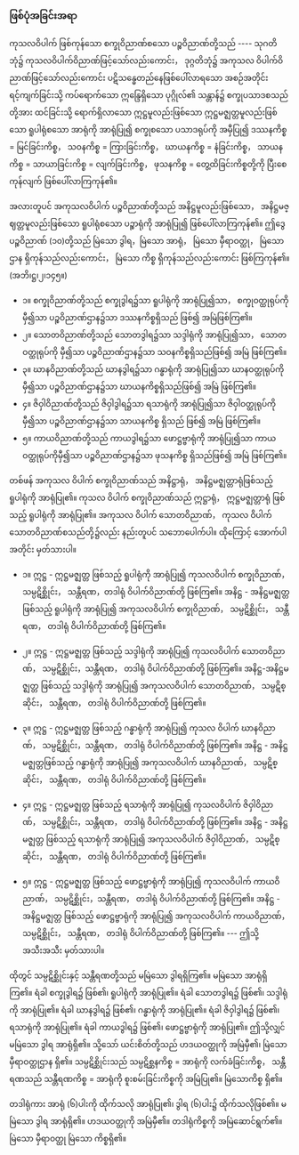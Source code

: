### ဖြစ်ပုံအခြင်းအရာ

ကုသလဝိပါက် ဖြစ်ကုန်သော စက္ခုဝိညာဏ်စသော ပဉ္စဝိညာဏ်တို့သည် ---- သုဂတိဘုံ၌ ကုသလဝိပါက်ဝိညာဏ်ဖြင့်သော်လည်းကောင်း， ဒုဂ္ဂတိဘုံ၌ အကုသလ ဝိပါက်ဝိညာဏ်ဖြင့်သော်လည်းကောင်း ပဋိသန္ဓေတည်နေဖြစ်ပေါ်လာရသော အစဉ်အတိုင်း ရင့်ကျက်ခြင်းသို့ ကပ်ရောက်သော ဣန္ဒြေရှိသော ပုဂ္ဂိုလ်၏ သန္တာန်၌ စက္ခုပသာဒစသည်တို့အား ထင်ခြင်းသို့ ရောက်ရှိလာသော ဣဋ္ဌမူလည်းဖြစ်သော ဣဋ္ဌမဇ္ဈတ္တမူလည်းဖြစ်သော ရူပါရုံစသော အာရုံကို အာရုံပြု၍ စက္ခုစသော ပသာဒရုပ်ကို အမှီပြု၍ ဒဿနကိစ္စ = မြင်ခြင်းကိစ္စ， သဝနကိစ္စ = ကြားခြင်းကိစ္စ， ဃာယနကိစ္စ = နံခြင်းကိစ္စ， သာယနကိစ္စ = သာယာခြင်းကိစ္စ = လျက်ခြင်းကိစ္စ， ဖုသနကိစ္စ = တွေ့ထိခြင်းကိစ္စတို့ကို ပြီးစေကုန်လျက် ဖြစ်ပေါ်လာကြကုန်၏။

အလားတူပင် အကုသလဝိပါက် ပဉ္စဝိညာဏ်တို့သည် အနိဋ္ဌမူလည်းဖြစ်သော， အနိဋ္ဌမဇ္ဈတ္တမူလည်းဖြစ်သော ရူပါရုံစသော ပဉ္စာရုံကို အာရုံပြု၍ ဖြစ်ပေါ်လာကြကုန်၏။ 
ဤဒွေပဉ္စဝိညာဏ် (၁၀)တို့သည် မြဲသော ဒွါရ，မြဲသော အာရုံ， မြဲသော မှီရာဝတ္ထု， မြဲသော ဌာန ရှိကုန်သည်လည်းကောင်း， မြဲသော ကိစ္စ ရှိကုန်သည်လည်းကောင်း ဖြစ်ကြကုန်၏။ (အဘိ၊ဋ္ဌ၊၂၊၁၄၅။)

- ၁။ စက္ခုဝိညာဏ်တို့သည် စက္ခုဒွါရ၌သာ ရူပါရုံကို အာရုံပြု၍သာ， စက္ခုဝတ္ထုရုပ်ကို မှီ၍သာ ပဉ္စဝိညာဏ်ဌာန၌သာ ဒဿနကိစ္စရှိသည် ဖြစ်၍ အမြဲဖြစ်ကြ၏။
- ၂။ သောတဝိညာဏ်တို့သည် သောတဒွါရ၌သာ သဒ္ဒါရုံကို အာရုံပြု၍သာ， သောတဝတ္ထုရုပ်ကို မှီ၍သာ ပဉ္စဝိညာဏ်ဌာန၌သာ သဝနကိစ္စရှိသည်ဖြစ်၍ အမြဲ ဖြစ်ကြ၏။
- ၃။ ဃာနဝိညာဏ်တို့သည် ဃာနဒွါရ၌သာ ဂန္ဓာရုံကို အာရုံပြု၍သာ ဃာနဝတ္ထုရုပ်ကို မှီ၍သာ ပဉ္စဝိညာဏ်ဌာန၌သာ ဃာယနကိစ္စရှိသည်ဖြစ်၍ အမြဲ ဖြစ်ကြ၏။
- ၄။ ဇိဝှါဝိညာဏ်တို့သည် ဇိဝှါဒွါရ၌သာ ရသာရုံကို အာရုံပြု၍သာ ဇိဝှါဝတ္ထုရုပ်ကို မှီ၍သာ ပဉ္စဝိညာဏ်ဌာန၌သာ သာယနကိစ္စ ရှိသည် ဖြစ်၍ အမြဲ ဖြစ်ကြ၏။
- ၅။ ကာယဝိညာဏ်တို့သည် ကာယဒွါရ၌သာ ဖောဋ္ဌဗ္ဗာရုံကို အာရုံပြု၍သာ ကာယဝတ္ထုရုပ်ကိုမှီ၍သာ ပဉ္စဝိညာဏ်ဌာန၌သာ ဖုသနကိစ္စ ရှိသည်ဖြစ်၍ အမြဲ ဖြစ်ကြ၏။

တစ်ဖန် အကုသလ ဝိပါက် စက္ခုဝိညာဏ်သည် အနိဋ္ဌာရုံ， အနိဋ္ဌမဇ္ဈတ္တာရုံဖြစ်သည့် ရူပါရုံကို အာရုံပြု၏။ 
ကုသလ ဝိပါက် စက္ခုဝိညာဏ်သည် ဣဋ္ဌာရုံ， ဣဋ္ဌမဇ္ဈတ္တာရုံ ဖြစ်သည့် ရူပါရုံကို အာရုံပြု၏။ အကုသလ ဝိပါက် သောတဝိညာဏ်， ကုသလ ဝိပါက် သောတဝိညာဏ်စသည်တို့၌လည်း နည်းတူပင် သဘောပေါက်ပါ။ 
ထိုကြောင့် အောက်ပါအတိုင်း မှတ်သားပါ။

- ၁။ ဣဋ္ဌ - ဣဋ္ဌမဇ္ဈတ္တ ဖြစ်သည့် ရူပါရုံကို အာရုံပြု၍ ကုသလဝိပါက် စက္ခုဝိညာဏ်， သမ္ပဋိစ္ဆိုင်း， သန္တီရဏ，တဒါရုံ ဝိပါက်ဝိညာဏ်တို့ ဖြစ်ကြ၏။ 
အနိဋ္ဌ - အနိဋ္ဌမဇ္ဈတ္တဖြစ်သည့် ရူပါရုံကို အာရုံပြု၍ အကုသလဝိပါက် စက္ခုဝိညာဏ်， သမ္ပဋိစ္ဆိုင်း， သန္တီရဏ， တဒါရုံ ဝိပါက်ဝိညာဏ်တို့ ဖြစ်ကြ၏။

- ၂။ ဣဋ္ဌ - ဣဋ္ဌမဇ္ဈတ္တ ဖြစ်သည့် သဒ္ဒါရုံကို အာရုံပြု၍ ကုသလဝိပါက် သောတဝိညာဏ်， သမ္ပဋိစ္ဆိုင်း，သန္တီရဏ， တဒါရုံ ဝိပါက်ဝိညာဏ်တို့ ဖြစ်ကြ၏။ 
အနိဋ္ဌ-အနိဋ္ဌမဇ္ဈတ္တ ဖြစ်သည့် သဒ္ဒါရုံကို အာရုံပြု၍ အကုသလဝိပါက် သောတဝိညာဏ်， သမ္ပဋိစ္ဆိုင်း， သန္တီရဏ， တဒါရုံ ဝိပါက်ဝိညာဏ်တို့ ဖြစ်ကြ၏။

- ၃။ ဣဋ္ဌ - ဣဋ္ဌမဇ္ဈတ္တ ဖြစ်သည့် ဂန္ဓာရုံကို အာရုံပြု၍ ကုသလ ဝိပါက် ဃာနဝိညာဏ်， သမ္ပဋိစ္ဆိုင်း，သန္တီရဏ， တဒါရုံ ဝိပါက်ဝိညာဏ်တို့ ဖြစ်ကြ၏။ 
အနိဋ္ဌ - အနိဋ္ဌမဇ္ဈတ္တဖြစ်သည့် ဂန္ဓာရုံကို အာရုံပြု၍ အကုသလဝိပါက် ဃာနဝိညာဏ်， သမ္ပဋိစ္ဆိုင်း， သန္တီရဏ， တဒါရုံ ဝိပါက်ဝိညာဏ်တို့ ဖြစ်ကြ၏။

- ၄။ ဣဋ္ဌ - ဣဋ္ဌမဇ္ဈတ္တ ဖြစ်သည့် ရသာရုံကို အာရုံပြု၍ ကုသလဝိပါက် ဇိဝှါဝိညာဏ်， သမ္ပဋိစ္ဆိုင်း，သန္တီရဏ， တဒါရုံ ဝိပါက်ဝိညာဏ်တို့ ဖြစ်ကြ၏။ 
အနိဋ္ဌ - အနိဋ္ဌမဇ္ဈတ္တ ဖြစ်သည့် ရသာရုံကို အာရုံပြု၍ အကုသလဝိပါက် ဇိဝှါဝိညာဏ်， သမ္ပဋိစ္ဆိုင်း， သန္တီရဏ， တဒါရုံ ဝိပါက်ဝိညာဏ်တို့ ဖြစ်ကြ၏။

- ၅။ ဣဋ္ဌ - ဣဋ္ဌမဇ္ဈတ္တ ဖြစ်သည့် ဖောဋ္ဌဗ္ဗာရုံကို အာရုံပြု၍ ကုသလဝိပါက် ကာယဝိညာဏ်， သမ္ပဋိစ္ဆိုင်း，သန္တီရဏ， တဒါရုံ ဝိပါက်ဝိညာဏ်တို့ ဖြစ်ကြ၏။ 
အနိဋ္ဌ - အနိဋ္ဌမဇ္ဈတ္တ ဖြစ်သည့် ဖောဋ္ဌဗ္ဗာရုံကို အာရုံပြု၍ အကုသလဝိပါက် ကာယဝိညာဏ်， သမ္ပဋိစ္ဆိုင်း， သန္တီရဏ， တဒါရုံ ဝိပါက်ဝိညာဏ်တို့ ဖြစ်ကြ၏။ 
--- ဤသို့ အသီးအသီး မှတ်သားပါ။

ထိုတွင် သမ္ပဋိစ္ဆိုင်းနှင့် သန္တီရဏတို့သည် မမြဲသော ဒွါရရှိကြ၏။ 
မမြဲသော အာရုံရှိကြ၏။ 
ရံခါ စက္ခုဒွါရ၌ ဖြစ်၏၊ ရူပါရုံကို အာရုံပြု၏။ 
ရံခါ သောတဒွါရ၌ ဖြစ်၏၊ သဒ္ဒါရုံကို အာရုံပြု၏။ 
ရံခါ ဃာနဒွါရ၌ ဖြစ်၏၊ ဂန္ဓာရုံကို အာရုံပြု၏။ 
ရံခါ ဇိဝှါဒွါရ၌ ဖြစ်၏၊ ရသာရုံကို အာရုံပြု၏။ 
ရံခါ ကာယဒွါရ၌ ဖြစ်၏၊ ဖောဋ္ဌဗ္ဗာရုံကို အာရုံပြု၏။ 
ဤသို့လျှင် မမြဲသော ဒွါရ အာရုံရှိ၏။ 
သို့သော် ယင်းစိတ်တို့သည် ဟဒယဝတ္ထုကို အမြဲမှီ၏၊ မြဲသော မှီရာဝတ္ထုဌာန ရှိ၏။ 
သမ္ပဋိစ္ဆိုင်းသည် သမ္ပဋိစ္ဆနကိစ္စ = အာရုံကို လက်ခံခြင်းကိစ္စ， သန္တီရဏသည် သန္တီရဏကိစ္စ = အာရုံကို စူးစမ်းခြင်းကိစ္စကို အမြဲပြု၏။ 
မြဲသောကိစ္စ ရှိ၏။

တဒါရုံကား အာရုံ (၆)ပါးကို ထိုက်သလို အာရုံပြု၏၊ ဒွါရ (၆)ပါး၌ ထိုက်သလိုဖြစ်၏။ 
မမြဲသော ဒွါရ အာရုံရှိ၏။ 
ဟဒယဝတ္ထုကို အမြဲမှီ၏။ 
တဒါရုံကိစ္စကို အမြဲဆောင်ရွက်၏။ 
မြဲသော မှီရာဝတ္ထု မြဲသော ကိစ္စရှိ၏။
